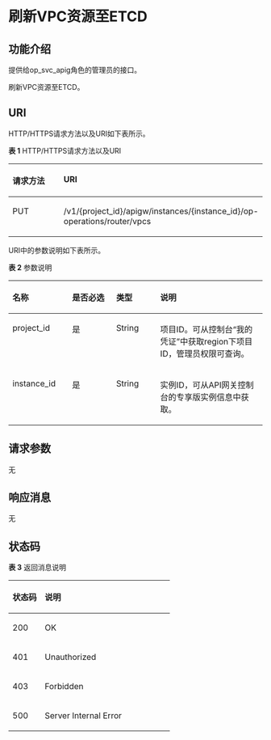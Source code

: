 # 刷新VPC资源至ETCD<a name="apig-phapi-181031245"></a>

## 功能介绍<a name="section142594180538"></a>

提供给op\_svc\_apig角色的管理员的接口。

刷新VPC资源至ETCD。

## URI<a name="section142591518145311"></a>

HTTP/HTTPS请求方法以及URI如下表所示。

**表 1**  HTTP/HTTPS请求方法以及URI

<a name="table2068511412554"></a>
<table><thead align="left"><tr id="row20685341185519"><th class="cellrowborder" valign="top" width="50%" id="mcps1.2.3.1.1"><p id="p3384161845312"><a name="p3384161845312"></a><a name="p3384161845312"></a>请求方法</p>
</th>
<th class="cellrowborder" valign="top" width="50%" id="mcps1.2.3.1.2"><p id="p1384111865313"><a name="p1384111865313"></a><a name="p1384111865313"></a>URI</p>
</th>
</tr>
</thead>
<tbody><tr id="row8685164116555"><td class="cellrowborder" valign="top" width="50%" headers="mcps1.2.3.1.1 "><p id="p838411184539"><a name="p838411184539"></a><a name="p838411184539"></a>PUT</p>
</td>
<td class="cellrowborder" valign="top" width="50%" headers="mcps1.2.3.1.2 "><p id="p19384151865310"><a name="p19384151865310"></a><a name="p19384151865310"></a>/v1/{project_id}/apigw/instances/{instance_id}/op-operations/router/vpcs</p>
</td>
</tr>
</tbody>
</table>

URI中的参数说明如下表所示。

**表 2**  参数说明

<a name="table38510415"></a>
<table><thead align="left"><tr id="row62423067"><th class="cellrowborder" valign="top" width="23.46765323467653%" id="mcps1.2.5.1.1"><p id="p23103637"><a name="p23103637"></a><a name="p23103637"></a>名称</p>
</th>
<th class="cellrowborder" valign="top" width="17.348265173482652%" id="mcps1.2.5.1.2"><p id="p59455291"><a name="p59455291"></a><a name="p59455291"></a>是否必选</p>
</th>
<th class="cellrowborder" valign="top" width="17.348265173482652%" id="mcps1.2.5.1.3"><p id="p51149303"><a name="p51149303"></a><a name="p51149303"></a>类型</p>
</th>
<th class="cellrowborder" valign="top" width="41.835816418358164%" id="mcps1.2.5.1.4"><p id="p49452846"><a name="p49452846"></a><a name="p49452846"></a>说明</p>
</th>
</tr>
</thead>
<tbody><tr id="row46257610"><td class="cellrowborder" valign="top" width="23.46765323467653%" headers="mcps1.2.5.1.1 "><p id="p55878963"><a name="p55878963"></a><a name="p55878963"></a>project_id</p>
</td>
<td class="cellrowborder" valign="top" width="17.348265173482652%" headers="mcps1.2.5.1.2 "><p id="p29902160"><a name="p29902160"></a><a name="p29902160"></a>是</p>
</td>
<td class="cellrowborder" valign="top" width="17.348265173482652%" headers="mcps1.2.5.1.3 "><p id="p6155914"><a name="p6155914"></a><a name="p6155914"></a>String</p>
</td>
<td class="cellrowborder" valign="top" width="41.835816418358164%" headers="mcps1.2.5.1.4 "><p id="p28867016"><a name="p28867016"></a><a name="p28867016"></a>项目ID。可从控制台“我的凭证”中获取region下项目ID，管理员权限可查询。</p>
</td>
</tr>
<tr id="row7809161535314"><td class="cellrowborder" valign="top" width="23.46765323467653%" headers="mcps1.2.5.1.1 "><p id="p1780913159538"><a name="p1780913159538"></a><a name="p1780913159538"></a>instance_id</p>
</td>
<td class="cellrowborder" valign="top" width="17.348265173482652%" headers="mcps1.2.5.1.2 "><p id="p9809215115310"><a name="p9809215115310"></a><a name="p9809215115310"></a>是</p>
</td>
<td class="cellrowborder" valign="top" width="17.348265173482652%" headers="mcps1.2.5.1.3 "><p id="p1280914152538"><a name="p1280914152538"></a><a name="p1280914152538"></a>String</p>
</td>
<td class="cellrowborder" valign="top" width="41.835816418358164%" headers="mcps1.2.5.1.4 "><p id="p1880914157537"><a name="p1880914157537"></a><a name="p1880914157537"></a>实例ID，可从API网关控制台的专享版实例信息中获取。</p>
</td>
</tr>
</tbody>
</table>

## 请求参数<a name="section1027541812532"></a>

无

## 响应消息<a name="section172751818145312"></a>

无

## 状态码<a name="section7275818155314"></a>

**表 3**  返回消息说明

<a name="table102754180538"></a>
<table><thead align="left"><tr id="row18384818135317"><th class="cellrowborder" valign="top" width="20%" id="mcps1.2.3.1.1"><p id="p15384181811535"><a name="p15384181811535"></a><a name="p15384181811535"></a>状态码</p>
</th>
<th class="cellrowborder" valign="top" width="80%" id="mcps1.2.3.1.2"><p id="p538421813536"><a name="p538421813536"></a><a name="p538421813536"></a>说明</p>
</th>
</tr>
</thead>
<tbody><tr id="row73841218185318"><td class="cellrowborder" valign="top" width="20%" headers="mcps1.2.3.1.1 "><p id="p03841018135311"><a name="p03841018135311"></a><a name="p03841018135311"></a>200</p>
</td>
<td class="cellrowborder" valign="top" width="80%" headers="mcps1.2.3.1.2 "><p id="p203846181534"><a name="p203846181534"></a><a name="p203846181534"></a>OK</p>
</td>
</tr>
<tr id="row14384718155310"><td class="cellrowborder" valign="top" width="20%" headers="mcps1.2.3.1.1 "><p id="p1938441812532"><a name="p1938441812532"></a><a name="p1938441812532"></a>401</p>
</td>
<td class="cellrowborder" valign="top" width="80%" headers="mcps1.2.3.1.2 "><p id="p153841218155313"><a name="p153841218155313"></a><a name="p153841218155313"></a>Unauthorized</p>
</td>
</tr>
<tr id="row438421818535"><td class="cellrowborder" valign="top" width="20%" headers="mcps1.2.3.1.1 "><p id="p1638491825318"><a name="p1638491825318"></a><a name="p1638491825318"></a>403</p>
</td>
<td class="cellrowborder" valign="top" width="80%" headers="mcps1.2.3.1.2 "><p id="p33841218175316"><a name="p33841218175316"></a><a name="p33841218175316"></a>Forbidden</p>
</td>
</tr>
<tr id="row10384111816533"><td class="cellrowborder" valign="top" width="20%" headers="mcps1.2.3.1.1 "><p id="p138411819539"><a name="p138411819539"></a><a name="p138411819539"></a>500</p>
</td>
<td class="cellrowborder" valign="top" width="80%" headers="mcps1.2.3.1.2 "><p id="p6744143"><a name="p6744143"></a><a name="p6744143"></a>Server Internal Error</p>
</td>
</tr>
</tbody>
</table>


